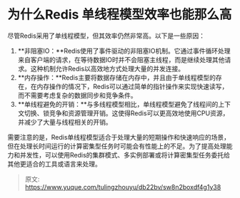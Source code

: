 # 为什么Redis 单线程模型效率也能那么高

尽管Redis采用了单线程模型，但其效率仍然非常高。以下是一些原因：

1. **非阻塞IO：**Redis使用了事件驱动的非阻塞IO机制。它通过事件循环处理来自客户端的请求，在等待数据IO时并不会阻塞主线程，而是继续处理其他请求。这种机制允许Redis以高效地方式处理大量的并发连接。
2. **内存操作：**Redis主要将数据存储在内存中，并且由于单线程模型的存在，在内存操作的情况下，Redis可以通过简单的指针操作来实现快速读写，而不需要考虑复杂的数据同步和竞争条件。
3. **单线程避免的开销：**与多线程模型相比，单线程模型避免了线程间的上下文切换、锁竞争和资源管理开销。这使得Redis可以更高效地使用CPU资源，并减少了大量与线程相关的开销。

需要注意的是，Redis单线程模型适合于处理大量的短期操作和快速响应的场景，但在处理长时间运行的计算密集型任务时可能会有性能上的不足。为了提高处理能力和并发性，可以使用Redis的集群模式、多实例部署或将计算密集型任务委托给其他更适合的工具或语言来处理。


> 原文: <https://www.yuque.com/tulingzhouyu/db22bv/sw8n2boxdf4g1y38>